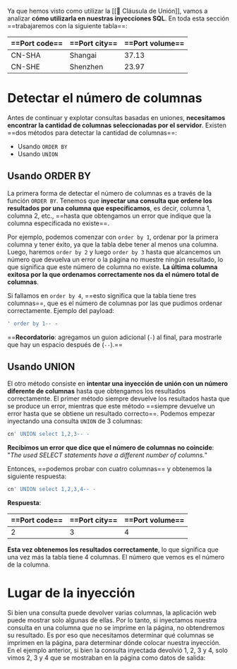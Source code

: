 Ya que hemos visto como utilizar la [[🧲 Cláusula de Unión]], vamos a analizar **cómo utilizarla en nuestras inyecciones SQL**. En toda esta sección ==trabajaremos con la siguiente tabla==:

| ==Port code== | ==Port city== | ==Port volume== |
| ------------- | ------------- | --------------- |
| CN-SHA        | Shangai       | 37.13           |
| CN-SHE        | Shenzhen      | 23.97           |


# Detectar el número de columnas
Antes de continuar y explotar consultas basadas en uniones, **necesitamos encontrar la cantidad de columnas seleccionadas por el servidor**. Existen ==dos métodos para detectar la cantidad de columnas==:
- Usando `ORDER BY`
- Usando `UNION`


## Usando ORDER BY
La primera forma de detectar el número de columnas es a través de la función `ORDER BY`. Tenemos que **inyectar una consulta que ordene los resultados por una columna que especificamos**, es decir, columna 1, columna 2, etc., ==hasta que obtengamos un error que indique que la columna especificada no existe==.

Por ejemplo, podemos comenzar con `order by 1`, ordenar por la primera columna y tener éxito, ya que la tabla debe tener al menos una columna. Luego, haremos `order by 2` y luego `order by 3` hasta que alcancemos un número que devuelva un error o la página no muestre ningún resultado, lo que significa que este número de columna no existe. **La última columna exitosa por la que ordenamos correctamente nos da el número total de columnas**.

Si fallamos en `order by 4`, ==esto significa que la tabla tiene tres columnas==, que es el número de columnas por las que pudimos ordenar correctamente. Ejemplo del payload:

```sql
' order by 1-- -
```
==**Recordatorio**: agregamos un guion adicional (`-`) al final, para mostrarle que hay un espacio después de (`--`).==


## Usando UNION
El otro método consiste en **intentar una inyección de unión con un número diferente de columnas** hasta que obtengamos los resultados correctamente. El primer método siempre devuelve los resultados hasta que se produce un error, mientras que este método ==siempre devuelve un error hasta que se obtiene un resultado correcto==. Podemos empezar inyectando una consulta `UNION` de 3 columnas:

```SQL
cn' UNION select 1,2,3-- -
```
**Recibimos un error que dice que el número de columnas no coincide**: "*The used SELECT statements have a different number of columns.*"

Entonces, ==podemos probar con cuatro columnas== y obtenemos la siguiente respuesta:
```SQL
cn' UNION select 1,2,3,4-- -
```
**Respuesta**: 

| ==Port code== | ==Port city== | ==Port volume== |
| ------------- | ------------- | --------------- |
| 2             | 3             | 4               |
**Esta vez obtenemos los resultados correctamente**, lo que significa que una vez más la tabla tiene 4 columnas. El número que vemos es el número de la columna.


# Lugar de la inyección
Si bien una consulta puede devolver varias columnas, la aplicación web puede mostrar solo algunas de ellas. Por lo tanto, si inyectamos nuestra consulta en una columna que no se imprime en la página, no obtendremos su resultado. Es por eso que necesitamos determinar qué columnas se imprimen en la página, para determinar dónde colocar nuestra inyección. En el ejemplo anterior, si bien la consulta inyectada devolvió 1, 2, 3 y 4, solo vimos 2, 3 y 4 que se mostraban en la página como datos de salida: